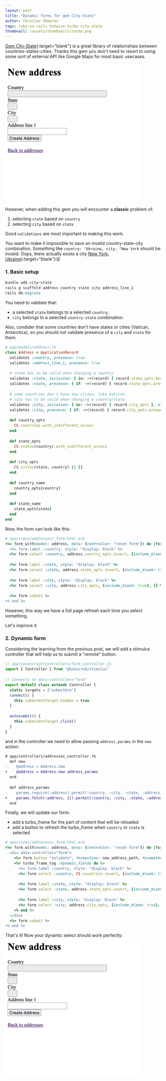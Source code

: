 ```yaml
---
layout: post
title: "Dynamic forms for gem City-State"
author: Yaroslav Shmarov
tags: ruby-on-rails hotwire turbo city-state
thumbnail: /assets/thumbnails/turbo.png
---
```


[Gem City-State](https://github.com/loureirorg/city-state/){:target="blank"} is a great library of relationships between countries-states-cities.
Thanks this gem you don't need to resort to using some sort of external API like Google Maps for most basic usecases.

![city-state-gem-dynamic-select.gif](/assets/images/city-state-gem-dynamic-select.gif)

However, when adding this gem you will encounter a **classic** problem of:
1. selecting `state` based on `country`
2. selecting `city` based on `state`

Good `validations` are most important to making this work.

You want to make it impossible to save an invalid country-state-city combination.
Something like `country: "Ukraine, city: "New York` should be invalid. Oops, there actually exists a city [New York, Ukraine](https://en.wikipedia.org/wiki/New_York_(Ukraine)){:target="blank"}😜

### 1. Basic setup

```ruby
bundle add city-state
rails g scaffold address country state city address_line_1
rails db:migrate
```

You need to validate that:
* a selected `state` belongs to a selected `country`;
* `city` belongs to a selected `country-state` combination.

Also, condider that some countries don't have states or cities (Vatican, Antarctica), so you should not validate presence of a `city` and `state` for them.

```ruby
# app/models/address.rb
class Address < ApplicationRecord
  validates :country, presence: true
  validates :address_line_1, presence: true

  # state has to be valid when changing a country
  validates :state, inclusion: { in: ->(record) { record.state_opts.keys }, allow_blank: true }
  validates :state, presence: { if: ->(record) { record.state_opts.present? } }

  # some countries don't have any cities, like Vatican.
  # city has to be valid when changing a country/state
  validates :city, inclusion: { in: ->(record) { record.city_opts }, allow_blank: true }
  validates :city, presence: { if: ->(record) { record.city_opts.present? } }

  def country_opts
    CS.countries.with_indifferent_access
  end

  def state_opts
    CS.states(country).with_indifferent_access
  end

  def city_opts
    CS.cities(state, country) || []
  end

  def country_name
    country_opts[country]
  end

  def state_name
    state_opts[state]
  end
end
```

Now, the form can look like this:

```ruby
# app/views/addresses/_form.html.erb
<%= form_with(model: address, data: {controller: "reset-form"}) do |form| %>
  <%= form.label :country, style: "display: block" %>
  <%= form.select :country, address.country_opts.invert, {include_blank: true}, { onchange: "this.form.requestSubmit();" } %>

  <%= form.label :state, style: "display: block" %>
  <%= form.select :state, address.state_opts.invert, {include_blank: true}, { onchange: "this.form.requestSubmit();" } %>

  <%= form.label :city, style: "display: block" %>
  <%= form.select :city, address.city_opts, {include_blank: true}, {} %>

  <%= form.submit %>
<% end %>
```

However, this way we have a full page refresh each time you select something.

Let's improve it.

### 2. Dynamic form

Considering the learning from the previous post, we will add a stimulus controller that will help us to submit a "remote" button:

```js
// app/javascript/controllers/form_controller.js
import { Controller } from "@hotwired/stimulus"

// Connects to data-controller="form"
export default class extends Controller {
  static targets = ["submitbtn"]
  connect() {
    this.submitbtnTarget.hidden = true
  }

  autosumbit() {
    this.submitbtnTarget.click()
  }
}
```

and in the controller we need to allow passing `address_params` in the `new` action:

```diff
# app/controllers/addresses_controller.rb
  def new
-    @address = Address.new
+    @address = Address.new address_params
  end

  def address_params
-    params.require(:address).permit(:country, :city, :state, :address_line_1)
+    params.fetch(:address, {}).permit(:country, :city, :state, :address_line_1)
  end
```

Finally, we will update our form:
* add a turbo_frame for the part of content that will be reloaded
* add a button to refresh the turbo_frame when `country` or `state` is selected

```ruby
# app/views/addresses/_form.html.erb
<%= form_with(model: address, data: {controller: "reset-form"}) do |form| %>
  <div data-controller="form">
    <%= form.button "Validate", formaction: new_address_path, formmethod: :get, data: {form_target: "submitbtn", turbo_frame: :dynamic_fields} %>
    <%= turbo_frame_tag :dynamic_fields do %>
      <%= form.label :country, style: "display: block" %>
      <%= form.select :country, CS.countries.invert, {include_blank: true}, {data: { action: "change->form#autosumbit"}} %>

      <%= form.label :state, style: "display: block" %>
      <%= form.select :state, address.state_opts.invert, {include_blank: true}, {data: { action: "change->form#autosumbit"}} %>

      <%= form.label :city, style: "display: block" %>
      <%= form.select :city, address.city_opts, {include_blank: true}, {} %>
    <% end %>
  </div>
  <%= form.submit %>
<% end %>
```

That's it!
Now your dynamic select should work perfectly:
![city-state-gem-dynamic-select.gif](/assets/images/city-state-gem-dynamic-select.gif)
